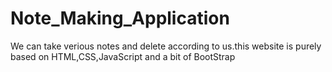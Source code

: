 # Note_Making_Application 
We can take verious notes and delete according to us.this website is purely based on HTML,CSS,JavaScript and a bit of BootStrap
